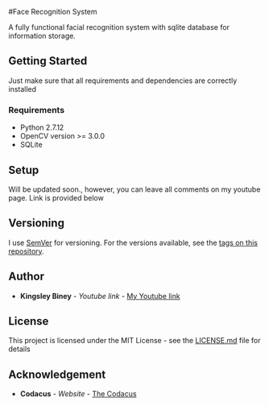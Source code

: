 
#Face Recognition System

A fully functional facial recognition system with sqlite database for information storage.

## Getting Started

Just make sure that all requirements and dependencies are correctly installed

### Requirements

* Python 2.7.12
* OpenCV version >= 3.0.0
* SQLite

## Setup

Will be updated soon., however, you can leave all comments on my youtube page. Link is provided below


## Versioning

I use [SemVer](http://semver.org/) for versioning. For the versions available, see the [tags on this repository](https://github.com/your/project/tags). 

## Author

* **Kingsley Biney** - *Youtube link* - [My Youtube link](https://www.youtube.com/channel/UCoGXUTj0lBYKSOtH1YiT2gQ)

## License

This project is licensed under the MIT License - see the [LICENSE.md](LICENSE.md) file for details

## Acknowledgement
* **Codacus** - *Website* - [The Codacus](http://thecodacus.com)
